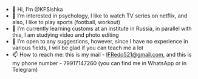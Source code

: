 - 👋 Hi, I’m @KFSishka
- 👀 I’m interested in psychology, I like to watch TV series on netflix, and also, I like to play sports (football, workout)
- 🌱 I’m currently learning customs at an institute in Russia, in parallel with this, I am studying video and photo editing
- 💞️ I’m open to any suggestions, however, since I have no experience in various fields, I will be glad if you can teach me a lot
- 📫 How to reach me: this is my mail - IFRedo521@gmail.com, and this is my phone number - 79917147260 (you can find me in WhatsApp or in Telegram)

<!---
KFSishka/KFSishka is a ✨ special ✨ repository because its `README.md` (this file) appears on your GitHub profile.
You can click the Preview link to take a look at your changes.
--->

